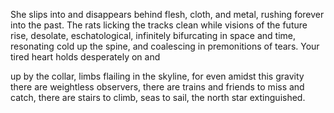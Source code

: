 She slips into and disappears behind
flesh, cloth, and metal,
rushing forever into the past.
The rats licking the tracks clean while
visions of the future rise, desolate, eschatological,
infinitely bifurcating in space and time,
resonating cold up the spine, and
coalescing in premonitions of tears.
Your tired heart holds desperately on and

up by the collar, limbs flailing in the skyline,
for even amidst this gravity there are weightless observers,
there are trains and friends to miss and catch,
there are stairs to climb, seas to sail,
the north star extinguished.
